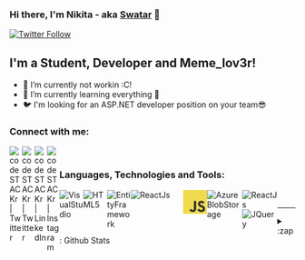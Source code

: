 ### Hi there, I'm Nikita - aka [Swatar][vk] 👋
[![Twitter Follow](https://img.shields.io/twitter/follow/swatarcommon?color=1DA1F2&logo=twitter&style=for-the-badge)](https://twitter.com/intent/follow?original_referer=https%3A%2F%2Fgithub.com%2Fswatarcommonr&screen_name=swatarcommon)

## I'm a Student, Developer and Meme_lov3r!

- 🔭 I’m currently not workin :C!
- 🌱 I’m currently learning everything 🦍
- 🐦 I'm looking for an ASP.NET developer position on your team😎

### Connect with me:

[<img align="left" alt="codeSTACKr | Twitter" width="22px" src="https://cdn.jsdelivr.net/npm/simple-icons@v3/icons/vk.svg" />][vk]
[<img align="left" alt="codeSTACKr | Twitter" width="22px" src="https://cdn.jsdelivr.net/npm/simple-icons@v3/icons/twitter.svg" />][twitter]
[<img align="left" alt="codeSTACKr | LinkedIn" width="22px" src="https://cdn.jsdelivr.net/npm/simple-icons@v3/icons/linkedin.svg" />][linkedin]
[<img align="left" alt="codeSTACKr | Instagram" width="22px" src="https://cdn.jsdelivr.net/npm/simple-icons@v3/icons/instagram.svg" />][instagram]

<br />

### Languages, Technologies and Tools:

[<img align="left" alt="VisualStudio" width="42px" src="https://cdn.worldvectorlogo.com/logos/visual-studio-2013.svg" />][visualstudio]

[<img align="left" alt="HTML5" width="42px" src="https://image.flaticon.com/icons/png/512/1216/1216733.png" />][HTML]

[<img align="left" alt="EntityFramework" width="42px" src="https://codeopinion.com/wp-content/uploads/2017/10/Bitmap-MEDIUM_Entity-Framework-Core-Logo_2colors_Square_Boxed_RGB.png" />][entityframework]

[<img align="left" alt="ReactJs" width="92px" src="https://images.ctfassets.net/bncv3c2gt878/1NK2xfeeRi0608wsss6o46/44b7a7f8ebc76a04fa6dc90198791553/React_logo_wordmark.png?w=1200&h=600&fit=thumb" />][reactjs]

[<img align="left" alt="JavaScript" width="42px" src="https://raw.githubusercontent.com/github/explore/80688e429a7d4ef2fca1e82350fe8e3517d3494d/topics/javascript/javascript.png" />][js]

[<img align="left" alt="AzureBlobStorage" width="62px" height="52" src="https://thumb.tildacdn.com/tild3363-3463-4739-b030-393131653661/-/resize/744x/-/format/webp/microsoft-azure.jpg" />][azureblobstorage]

[<img align="left" alt="ReactJs" width="62px" src="https://www.videosharp.info/data/img/shop/webapi.png" />][webapi]

[<img align="left" alt="JQuery" width="62px" src="https://www.iconfinder.com/data/icons/scripting-and-programming-languages/512/JQuery_logo-512.png" />][jquery]

<br />

---

<details>
  <summary>:zap: Github Stats</summary>

  <img align="left" alt="swatarcommon's Github Stats" src="https://github-readme-stats.swatarcommon.vercel.app/api?username=swatarcommon&show_icons=true&hide_border=true" />

</details>

[visualstudio]: https://visualstudio.microsoft.com/
[HTML]: https://developer.mozilla.org/ru/docs/Learn/HTML
[reactjs]: https://reactjs.org
[entityframework]: https://docs.microsoft.com/en-us/ef/
[azureblobstorage]: https://azure.microsoft.com/en-us/services/storage/blobs/
[jquery]: https://jquery.com/
[js]: https://developer.mozilla.org/docs/Web/JavaScript
[webapi]: https://docs.microsoft.com/en-us/aspnet/core/tutorials/first-web-api?view=aspnetcore-3.1&tabs=visual-studio
[twitter]: https://twitter.com/swatarcommon
[webdevplaylist]: https://www.youtube.com/playlist?list=PLkwxH9e_vrAJ0WbEsFA9W3I1W-g_BTsbt
[vk]: https://vk.com/roie_mo_rider
[instagram]: https://instagram.com/swatarcommon
[linkedin]: https://linkedin.com/in/swatarcommon
